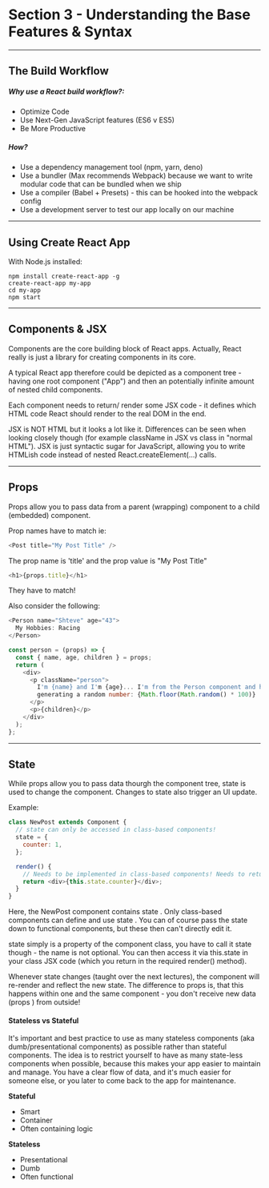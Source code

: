 # Section 3 - Understanding the Base Features & Syntax

---

## The Build Workflow

##### Why use a React build workflow?:

- Optimize Code
- Use Next-Gen JavaScript features (ES6 v ES5)
- Be More Productive

##### How?

- Use a dependency management tool (npm, yarn, deno)
- Use a bundler (Max recommends Webpack) because we want to write modular code that can be bundled when we ship
- Use a compiler (Babel + Presets) - this can be hooked into the webpack config
- Use a development server to test our app locally on our machine

---

## Using Create React App

With Node.js installed:

```console
npm install create-react-app -g
create-react-app my-app
cd my-app
npm start
```

---

## Components & JSX

Components are the core building block of React apps. Actually, React really is just a library for creating components in its core.

A typical React app therefore could be depicted as a component tree - having one root component ("App") and then an potentially infinite amount of nested child components.

Each component needs to return/ render some JSX code - it defines which HTML code React should render to the real DOM in the end.

JSX is NOT HTML but it looks a lot like it. Differences can be seen when looking closely though (for example className in JSX vs class in "normal HTML"). JSX is just syntactic sugar for JavaScript, allowing you to write HTMLish code instead of nested React.createElement(...) calls.

---

## Props

Props allow you to pass data from a parent (wrapping) component to a child (embedded) component.

Prop names have to match ie:

```javascript
<Post title="My Post Title" />
```

The prop name is 'title' and the prop value is "My Post Title"

```javascript
<h1>{props.title}</h1>
```

They have to match!

Also consider the following:

```javascript
<Person name="Shteve" age="43">
  My Hobbies: Racing
</Person>
```

```javascript
const person = (props) => {
  const { name, age, children } = props;
  return (
    <div>
      <p className="person">
        I'm {name} and I'm {age}... I'm from the Person component and here I am
        generating a random number: {Math.floor(Math.random() * 100)}
      </p>
      <p>{children}</p>
    </div>
  );
};
```

---

## State

While props allow you to pass data thourgh the component tree, state is used to change the component. Changes to state also trigger an UI update.

Example:

```javascript
class NewPost extends Component {
  // state can only be accessed in class-based components!
  state = {
    counter: 1,
  };

  render() {
    // Needs to be implemented in class-based components! Needs to return some JSX!
    return <div>{this.state.counter}</div>;
  }
}
```

Here, the NewPost component contains state . Only class-based components can define and use state . You can of course pass the state down to functional components, but these then can't directly edit it.

state simply is a property of the component class, you have to call it state though - the name is not optional. You can then access it via this.state in your class JSX code (which you return in the required render() method).

Whenever state changes (taught over the next lectures), the component will re-render and reflect the new state. The difference to props is, that this happens within one and the same component - you don't receive new data (props ) from outside!

#### Stateless vs Stateful

It's important and best practice to use as many stateless components (aka dumb/presentational components) as possible rather than stateful components. The idea is to restrict yourself to have as many state-less components when possible, because this makes your app easier to maintain and manage. You have a clear flow of data, and it's much easier for someone else, or you later to come back to the app for maintenance.

**Stateful**

- Smart
- Container
- Often containing logic

**Stateless**

- Presentational
- Dumb
- Often functional
